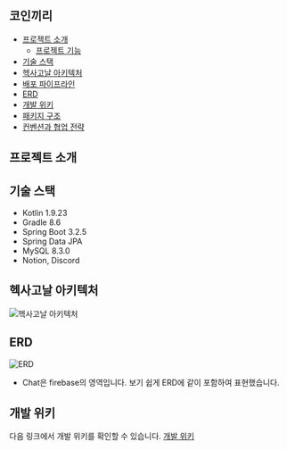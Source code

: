 ## 코인끼리

- [프로젝트 소개](#프로젝트-소개)
    * [프로젝트 기능](#프로젝트-기능)
- [기술 스택](#기술-스택)
- [헥사고날 아키텍처](#헥사고날-아키텍처)
- [배포 파이프라인](#배포-파이프라인)
- [ERD](#erd)
- [개발 위키](#개발-위키)
- [패키지 구조](#패키지-구조)
- [컨벤션과 협업 전략](#컨벤션과-협업-전략)

## 프로젝트 소개

## 기술 스택

- Kotlin 1.9.23
- Gradle 8.6
- Spring Boot 3.2.5
- Spring Data JPA
- MySQL 8.3.0
- Notion, Discord

## 헥사고날 아키텍처

![헥사고날 아키텍처](https://github.com/user-attachments/assets/19825ae3-bbda-4a59-abe5-8e8b7040062b)

## ERD

![ERD](https://github.com/user-attachments/assets/33a0f7e4-941f-4b9e-8817-8931a55857eb)

- Chat은 firebase의 영역입니다. 보기 쉽게 ERD에 같이 포함하여 표현했습니다.

## 개발 위키

다음 링크에서 개발 위키를 확인할 수 있습니다.
[개발 위키](https://abalone-shake-786.notion.site/fb0dc47690a74b3093834013dd086a6c?v=c1f7d935b9994602abe64d4033a5bde6&pvs=74)

